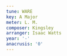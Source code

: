 ```yaml
---
tune: WARE
key: A Major
meter: L. M.
composer: Kingsley
arranger: Isaac Watts
year: '-'
anacrusis: '0'
---
```

